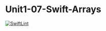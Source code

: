 # Unit1-07-Swift-Arrays
[![SwiftLint](https://github.com/ICS4U-Programming-MelodyB/Unit1-07-Swift-Arrays/workflows/SwiftLint/badge.svg)](https://github.com/ICS4U-Programming-MelodyB/Unit1-07-Swift-Arrays/actions)
